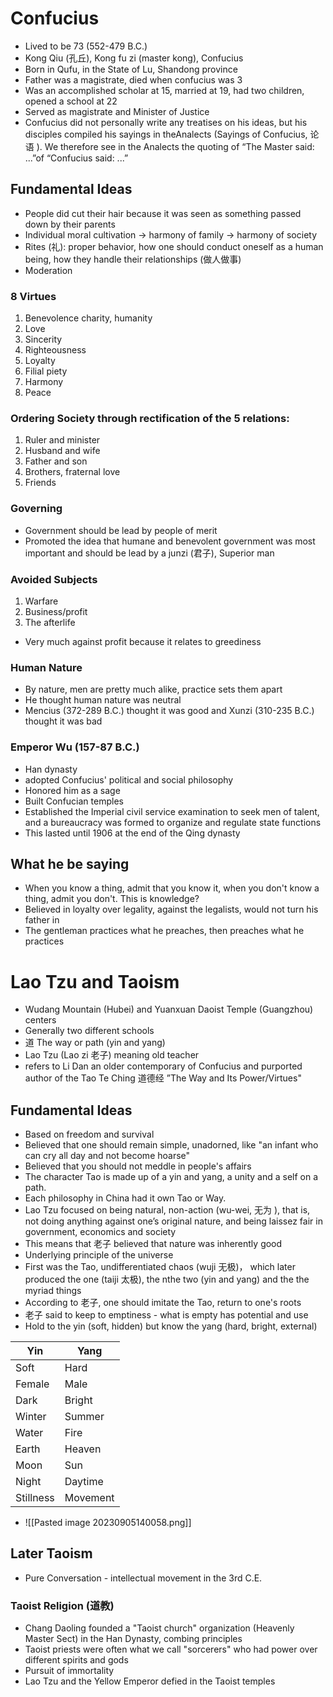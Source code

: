 # Confucius
- Lived to be 73 (552-479 B.C.)
- Kong Qiu (孔丘), Kong fu zi (master kong), Confucius
- Born in Qufu, in the State of Lu, Shandong province
- Father was a magistrate, died when confucius was 3
- Was an accomplished scholar at 15, married at 19, had two children, opened a school at 22
- Served as magistrate and Minister of Justice
- Confucius did not personally write any treatises on his ideas, but his disciples compiled his sayings in theAnalects (Sayings of Confucius, 论语 ). We therefore see in the Analects the quoting of “The Master said: ...”of “Confucius said: ...”
## Fundamental Ideas
- People did cut their hair because it was seen as something passed down by their parents
- Individual moral cultivation -> harmony of family -> harmony of society
- Rites (礼): proper behavior, how one should conduct oneself as a human being, how they handle their relationships (做人做事)
- Moderation
### 8 Virtues
1. Benevolence charity, humanity
2. Love
3. Sincerity
4. Righteousness
5. Loyalty
6. Filial piety
7. Harmony
8. Peace
### Ordering Society through rectification of the 5 relations:
1. Ruler and minister
2. Husband and wife
3. Father and son
4. Brothers, fraternal love
5. Friends
### Governing
- Government should be lead by people of merit
- Promoted the idea that humane and benevolent government was most important and should be lead by a junzi (君子), Superior man
### Avoided Subjects
1. Warfare
2. Business/profit
3. The afterlife
- Very much against profit because it relates to greediness
### Human Nature
- By nature, men are pretty much alike, practice sets them apart
- He thought human nature was neutral
- Mencius (372-289 B.C.) thought it was good and Xunzi (310-235 B.C.) thought it was bad
### Emperor Wu (157-87 B.C.)
- Han dynasty
- adopted Confucius' political and social philosophy
- Honored him as a sage
- Built Confucian temples
- Established the Imperial civil service examination to seek men of talent, and a bureaucracy was formed to organize and regulate state functions
- This lasted until 1906 at the end of the Qing dynasty
## What he be saying
- When you know a thing, admit that you know it, when you don't know a thing, admit you don't. This is knowledge?
- Believed in loyalty over legality, against the legalists, would not turn his father in
- The gentleman practices what he preaches, then preaches what he practices
# Lao Tzu and Taoism
- Wudang Mountain (Hubei) and Yuanxuan Daoist Temple (Guangzhou) centers
- Generally two different schools
- 道 The way or path (yin and yang)
- Lao Tzu (Lao zi 老子)  meaning old teacher
- refers to Li Dan an older contemporary of Confucius and purported author of the Tao Te Ching 道德经 ”The Way and Its Power/Virtues"
## Fundamental Ideas
- Based on freedom and survival
- Believed that one should remain simple, unadorned, like "an infant who can cry all day and not become hoarse"
- Believed that you should not meddle in people's affairs
- The character Tao is made up of a yin and yang, a unity and a self on a path. 
- Each philosophy in China had it own Tao or Way.
- Lao Tzu focused on being natural, non-action (wu-wei, 无为 ), that is, not doing anything against one’s original nature, and being laissez fair in government, economics and society
- This means that 老子 believed that nature was inherently good
- Underlying principle of the universe
- First was the Tao, undifferentiated chaos (wuji 无极)， which later produced the one (taiji 太极), the nthe two (yin and yang) and the the myriad things
- According to 老子, one should imitate the Tao, return to one's roots
- 老子 said to keep to emptiness - what is empty has potential and use
- Hold to the yin (soft, hidden) but know the yang (hard, bright, external)

|Yin |Yang|
|-----|--------|
|Soft |Hard       |
|Female  |Male      |
|Dark  |Bright      |
|Winter  |Summer      |
|Water  |Fire      |
|Earth  |Heaven      |
|Moon  |Sun      |
|Night  |Daytime      |
|Stillness  |Movement      |
- ![[Pasted image 20230905140058.png]]
## Later Taoism
- Pure Conversation - intellectual movement in the 3rd C.E.
### Taoist Religion (道教)
- Chang Daoling founded a "Taoist church" organization (Heavenly Master Sect) in the Han Dynasty, combing principles
- Taoist priests were often what we call "sorcerers" who had power over different spirits and gods
- Pursuit of immortality
- Lao Tzu and the Yellow Emperor defied in the Taoist temples